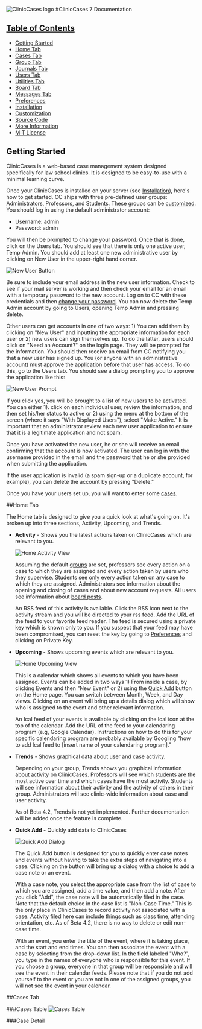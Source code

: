 ![ClinicCases logo](img/logo.png)
#ClinicCases 7 Documentation

## [Table of Contents](#contents)
* [Getting Started](#getting_started)
* [Home Tab](#home_tab)
* [Cases Tab](#cases_tab)
* [Group Tab](#group_tab)
* [Journals Tab](#journals_tab)
* [Users Tab](#users_tab)
* [Utilities Tab](#utilities_tab)
* [Board Tab](#board_tab)
* [Messages Tab](#messages_tab)
* [Preferences](#preferences)
* [Installation](#install)
* [Customization](#customization)
* [Source Code](#source)
* [More Information](#more_information)
* [MIT License](#license)

## Getting Started
ClinicCases is a web-based case management system designed specifically for law school clinics. It is designed to be easy-to-use with a minimal learning curve.

Once your ClinicCases is installed on your server (see [Installation](#install)), here's how to get started.  CC ships with three pre-defined user groups: Administrators, Professors, and Students.  These groups can be [customized](#customization).  You should log in using the default administrator account:

* Username: admin
* Password: admin

You will then be prompted to change your password.  Once that is done, click on the Users tab.  You should see that there is only one active user, Temp Admin.  You should add at least one new administrative user by clicking on New User in the upper-right hand corner.

![New User Button](img/new_user.png)

Be sure to include your email address in the new user information.  Check to see if your mail server is working and then check your email for an email with a temporary password to the new account.  Log on to CC with these credentials and then [change your password](#change_password).  You can now delete the Temp Admin account by going to Users, opening Temp Admin and pressing delete.

Other users can get accounts in one of two ways: 1) You can add them by clicking on "New User" and inputting the appropriate information for each user or 2) new users can sign themselves up. To do the latter, users should click on "Need an Account?" on the login page.  They will be prompted for the information.  You should then receive an email from CC notifying you that a new user has signed up.  You (or anyone with an administrative account) must approve the application before that user has access.  To do this, go to the Users tab.  You should see a dialog prompting you to approve the application like this:

![New User Prompt](img/new_user_prompt.png)

If you click yes, you will be brought to a list of new users to be activated.  You can either 1). click on each individual user, review the information, and then set his/her status to active or 2) using the menu at the bottom of the screen (where it says "With Displayed Users"), select "Make Active."  It is important that an administrator review each new user application to ensure that it is a legitimate application and not spam.

Once you have activated the new user, he or she will receive an email confirming that the account is now activated.  The user can log in with the username provided in the email and the password that he or she provided when submitting the application.

If the user application is invalid (a spam sign-up or a duplicate account, for example), you can delete the account by pressing "Delete."

Once you have your users set up, you will want to enter some [cases](#new_case).

##Home Tab <a id="home_tab"></a>

The Home tab is designed to give you a quick look at what's going on.  It's broken up into three sections, Activity, Upcoming, and Trends.

* __Activity__ - Shows you the latest actions taken on ClinicCases which are relevant to you.

    ![Home Activity View](img/home_activity.png)

	Assuming the default [groups](#customization_groups) are set, professors see every action on a case to which they are assigned and every action taken by users who they supervise.  Students see only every action taken on any case to which they are assigned.  Administrators see information about the opening and closing of cases and about new account requests.  All users see information about [board posts](#board_tab).

	An RSS feed of this activity is available.  Click the RSS icon next to the activity stream and you will be directed to your rss feed.  Add the URL of the feed to your favorite feed reader.  The feed is secured using a private key which is known only to you.  If you suspect that your feed may have been compromised, you can reset the key by going to [Preferences](#preferences) and clicking on Private Key.

* __Upcoming__ - Shows upcoming events which are relevant to you.

	![Home Upcoming View](img/home_upcoming.png)

	This is a calendar which shows all events to which you have been assigned.  Events can be added in two ways 1) From inside a case, by clicking Events and then "New Event" or 2) using the [Quick Add](#home_quick_add) button on the Home page.  You can switch between Month, Week, and Day views.  Clicking on an event will bring up a details dialog which will show who is assigned to the event and other relevant information.

	An Ical feed of your events is available by clicking on the Ical icon at the top of the calendar.  Add the URL of the feed to your calendaring program (e.g, Google Calendar).  Instructions on how to do this for your specific calendaring program are probably available by Googling "how to add Ical feed to [insert name of your calendaring program]."

* __Trends__ - Shows graphical data about user and case activity.

	Depending on your group, Trends shows you graphical information about activity on ClinicCases.  Professors will see which students are the most active over time and which cases have the most activity.  Students will see information about their activity and the activity of others in their group.  Administrators will see clinic-wide information about case and user activity.

	As of Beta 4.2, Trends is not yet implemented.  Further documentation will be added once the feature is complete.

* __Quick Add__ <a id="home_quick_add"></a> - Quickly add data to ClinicCases

	![Quick Add Dialog](img/quick_add.png)

	The Quick Add button is designed for you to quickly enter case notes and events without having to take the extra steps of navigating into a case.  Clicking on the button will bring up a dialog with a choice to add a case note or an event.

	With a case note, you select the appropriate case from the list of case to which you are assigned, add a time value, and then add a note.  After you click "Add", the case note will be automatically filed in the case.  Note that the default choice in the case list is "Non-Case Time."  This is the only place in ClinicCases to record activity not associated with a case.  Activity filed here can include things such as class time, attending orientation, etc.  As of Beta 4.2, there is no way to delete or edit non-case time.

	With an event, you enter the title of the event, where it is taking place, and the start and end times.  You can then associate the event with a case by selecting from the drop-down list.  In the field labeled "Who?", you type in the names of everyone who is responsible for this event.  If you choose a group, everyone in that group will be responsible and will see the event in their calendar feeds. Please note that if you do not add yourself to the event or you are not in one of the assigned groups, you will not see the event in your calendar.

##Cases Tab <a id="cases_tab"></a>

###Cases Table
![Cases Table](img/cases_table.png)



###Case Detail









